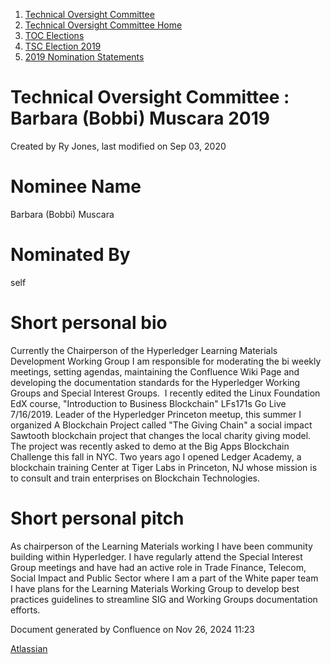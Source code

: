 1. [Technical Oversight Committee](index.html)
2. [Technical Oversight Committee Home](Technical-Oversight-Committee-Home_21430274.html)
3. [TOC Elections](TOC-Elections_21448771.html)
4. [TSC Election 2019](TSC-Election-2019_21434240.html)
5. [2019 Nomination Statements](2019-Nomination-Statements_21448772.html)

# Technical Oversight Committee : Barbara (Bobbi) Muscara 2019

Created by Ry Jones, last modified on Sep 03, 2020

# Nominee Name

Barbara (Bobbi) Muscara

# Nominated By

self

# Short personal bio

Currently the Chairperson of the Hyperledger Learning Materials Development Working Group I am responsible for moderating the bi weekly meetings, setting agendas, maintaining the Confluence Wiki Page and developing the documentation standards for the Hyperledger Working Groups and Special Interest Groups.  I recently edited the Linux Foundation EdX course, "Introduction to Business Blockchain" LFs171s Go Live 7/16/2019. Leader of the Hyperledger Princeton meetup, this summer I organized A Blockchain Project called "The Giving Chain" a social impact Sawtooth blockchain project that changes the local charity giving model. The project was recently asked to demo at the Big Apps Blockchain Challenge this fall in NYC. Two years ago I opened Ledger Academy, a blockchain training Center at Tiger Labs in Princeton, NJ whose mission is to consult and train enterprises on Blockchain Technologies.

# Short personal pitch

As chairperson of the Learning Materials working I have been community building within Hyperledger. I have regularly attend the Special Interest Group meetings and have had an active role in Trade Finance, Telecom, Social Impact and Public Sector where I am a part of the White paper team  I have plans for the Learning Materials Working Group to develop best practices guidelines to streamline SIG and Working Groups documentation efforts.

Document generated by Confluence on Nov 26, 2024 11:23

[Atlassian](http://www.atlassian.com/)
